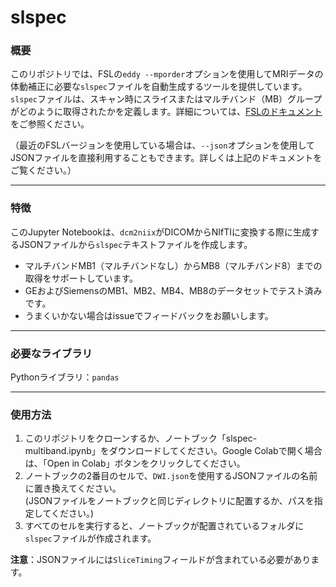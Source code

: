 # slspec

### 概要  
このリポジトリでは、FSLの`eddy --mporder`オプションを使用してMRIデータの体動補正に必要な`slspec`ファイルを自動生成するツールを提供しています。`slspec`ファイルは、スキャン時にスライスまたはマルチバンド（MB）グループがどのように取得されたかを定義します。詳細については、[FSLのドキュメント](https://fsl.fmrib.ox.ac.uk/fsl/docs/#/diffusion/eddy/users_guide/index?id=-jsonfilename-or-slspecfilename)をご参照ください。

（最近のFSLバージョンを使用している場合は、`--json`オプションを使用してJSONファイルを直接利用することもできます。詳しくは上記のドキュメントをご覧ください。）

---

### 特徴  
このJupyter Notebookは、`dcm2niix`がDICOMからNIfTIに変換する際に生成するJSONファイルから`slspec`テキストファイルを作成します。

- マルチバンドMB1（マルチバンドなし）からMB8（マルチバンド8）までの取得をサポートしています。
- GEおよびSiemensのMB1、MB2、MB4、MB8のデータセットでテスト済みです。
- うまくいかない場合はissueでフィードバックをお願いします。

---

### 必要なライブラリ  
Pythonライブラリ：`pandas`

---

### 使用方法  

1. このリポジトリをクローンするか、ノートブック「slspec-multiband.ipynb」をダウンロードしてください。Google Colabで開く場合は、「Open in Colab」ボタンをクリックしてください。  
1. ノートブックの2番目のセルで、`DWI.json`を使用するJSONファイルの名前に置き換えてください。  
(JSONファイルをノートブックと同じディレクトリに配置するか、パスを指定してください。)   
1. すべてのセルを実行すると、ノートブックが配置されているフォルダに`slspec`ファイルが作成されます。

**注意**：JSONファイルには`SliceTiming`フィールドが含まれている必要があります。

